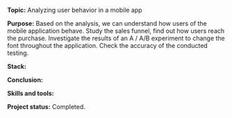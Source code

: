 __Topic:__ Analyzing user behavior in a mobile app

__Purpose:__ 
Based on the analysis, we can understand how users of the mobile application behave.
Study the sales funnel, find out how users reach the purchase.
Investigate the results of an A / A/B experiment to change the font throughout the application. Check the accuracy of the conducted testing.

__Stack:__

__Conclusion:__ 

__Skills and tools:__ 

__Project status:__ Completed.

